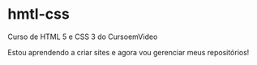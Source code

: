 # hmtl-css
 Curso de HTML 5 e CSS 3 do CursoemVideo

Estou aprendendo a criar sites e agora vou gerenciar meus repositórios!